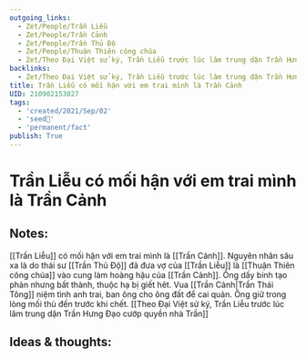 ```yaml
---
outgoing_links:
  - Zet/People/Trần Liễu
  - Zet/People/Trần Cảnh
  - Zet/People/Trần Thủ Độ
  - Zet/People/Thuận Thiên công chúa
  - Zet/Theo Đại Việt sử ký, Trần Liễu trước lúc lâm trung dặn Trần Hưng Đạo cướp quyền nhà Trần
backlinks:
  - Zet/Theo Đại Việt sử ký, Trần Liễu trước lúc lâm trung dặn Trần Hưng Đạo cướp quyền nhà Trần
title: Trần Liễu có mối hận với em trai mình là Trần Cảnh
UID: 210902153027
tags:
  - 'created/2021/Sep/02'
  - 'seed🥜'
  - 'permanent/fact'
publish: True
---
```

# Trần Liễu có mối hận với em trai mình là Trần Cảnh

## Notes:
[[Trần Liễu]] có mối hận với em trai mình là [[Trần Cảnh]]. 
Nguyên nhân sâu xa là do thái sư [[Trần Thủ Độ]] đã đưa vợ của [[Trần Liễu]] là [[Thuận Thiên công chúa]] vào cung làm hoàng hậu của [[Trần Cảnh]]. Ông dấy binh tạo phản nhưng bất thành, thuộc hạ bị giết hêt. Vua [[Trần Cảnh|Trần Thái Tông]] niệm tình anh trai, ban ông cho ông đất để cai quản. Ông giữ trong lòng mối thù đến trước khi chết. [[Theo Đại Việt sử ký, Trần Liễu trước lúc lâm trung dặn Trần Hưng Đạo cướp quyền nhà Trần]]

## Ideas & thoughts:
